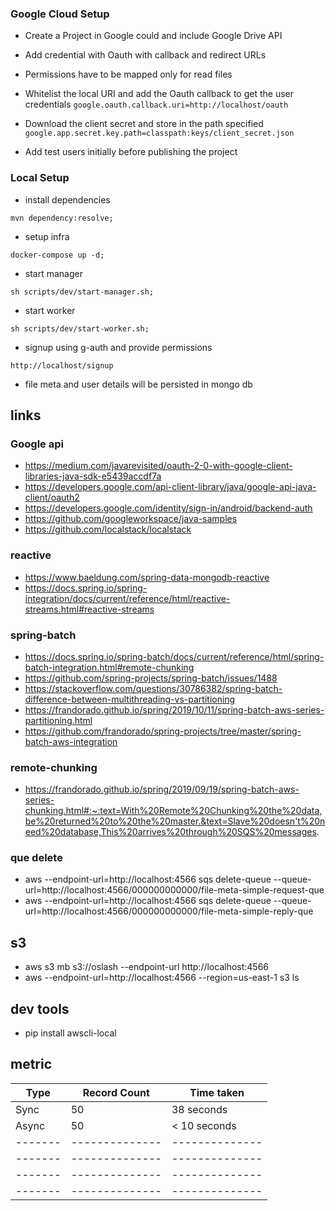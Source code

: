 ### Google Cloud Setup 

- Create a Project in Google could and include Google Drive API
- Add credential with Oauth with callback and redirect URLs
- Permissions have to be mapped only for read files

- Whitelist the local URI and add the Oauth callback to get the user credentials
  `google.oauth.callback.uri=http://localhost/oauth`

- Download the client secret and store in the path specified 
  `google.app.secret.key.path=classpath:keys/client_secret.json`

- Add test users initially before publishing the project

### Local Setup

- install dependencies
```shell
mvn dependency:resolve;
```

- setup infra
```
docker-compose up -d;
```

- start manager
```shell
sh scripts/dev/start-manager.sh;
```

- start worker
```shell
sh scripts/dev/start-worker.sh;
```

- signup using g-auth and provide permissions
```shell
http://localhost/signup 
```
- file meta and user details will be persisted in mongo db

## links

### Google api
- https://medium.com/javarevisited/oauth-2-0-with-google-client-libraries-java-sdk-e5439accdf7a
- https://developers.google.com/api-client-library/java/google-api-java-client/oauth2
- https://developers.google.com/identity/sign-in/android/backend-auth
- https://github.com/googleworkspace/java-samples
- https://github.com/localstack/localstack

### reactive
- https://www.baeldung.com/spring-data-mongodb-reactive
- https://docs.spring.io/spring-integration/docs/current/reference/html/reactive-streams.html#reactive-streams


### spring-batch
- https://docs.spring.io/spring-batch/docs/current/reference/html/spring-batch-integration.html#remote-chunking
- https://github.com/spring-projects/spring-batch/issues/1488
- https://stackoverflow.com/questions/30786382/spring-batch-difference-between-multithreading-vs-partitioning
- https://frandorado.github.io/spring/2019/10/11/spring-batch-aws-series-partitioning.html
- https://github.com/frandorado/spring-projects/tree/master/spring-batch-aws-integration

### remote-chunking
- https://frandorado.github.io/spring/2019/09/19/spring-batch-aws-series-chunking.html#:~:text=With%20Remote%20Chunking%20the%20data,be%20returned%20to%20the%20master.&text=Slave%20doesn't%20need%20database,This%20arrives%20through%20SQS%20messages.

### que delete
- aws --endpoint-url=http://localhost:4566 sqs delete-queue --queue-url=http://localhost:4566/000000000000/file-meta-simple-request-que
- aws --endpoint-url=http://localhost:4566 sqs delete-queue --queue-url=http://localhost:4566/000000000000/file-meta-simple-reply-que 

## s3 
- aws s3 mb s3://oslash --endpoint-url http://localhost:4566
- aws --endpoint-url=http://localhost:4566 --region=us-east-1 s3 ls

## dev tools
- pip install awscli-local


## metric
| Type  | Record Count | Time taken   |
|-------|--------------|--------------|
| Sync  | 50           | 38 seconds   |
 | Async | 50           | < 10 seconds |
 |-------|--------------|--------------|
|-------|--------------|--------------|
|-------|--------------|--------------|
|-------|--------------|--------------|

